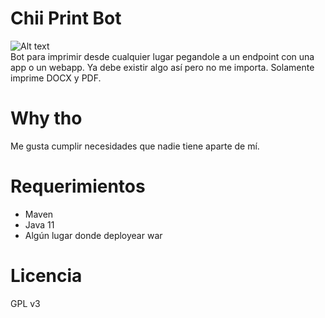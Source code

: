 # Chii Print Bot
![Alt text](https://i.redd.it/9jfb5uuvwp8d1.jpeg "El bot en cuestión")  
Bot para imprimir desde cualquier lugar pegandole a un endpoint con una app o un webapp. Ya debe existir algo así pero no me importa. Solamente imprime DOCX y PDF.

# Why tho
Me gusta cumplir necesidades que nadie tiene aparte de mí.

# Requerimientos
* Maven
* Java 11
* Algún lugar donde deployear war

# Licencia
GPL v3